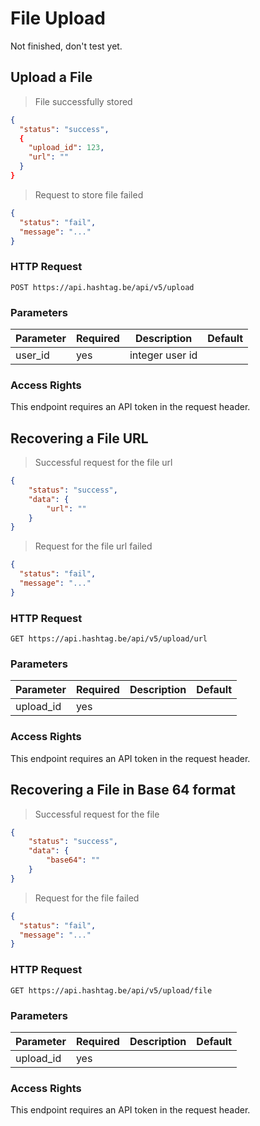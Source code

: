 # File Upload 

<aside class="warning">
Not finished, don't test yet.
</aside>

## Upload a File

> File successfully stored

```json
{
  "status": "success",
  {
    "upload_id": 123,
    "url": ""
  }
}
```

> Request to store file failed

```json
{
  "status": "fail",
  "message": "..."
}
```

### HTTP Request

`POST https://api.hashtag.be/api/v5/upload`

### Parameters

Parameter | Required | Description | Default
--------- | -------- | ----------- | -------
user_id | yes | integer user id

### Access Rights

This endpoint requires an API token in the request header.





## Recovering a File URL

> Successful request for the file url

```json
{
    "status": "success",
    "data": {
        "url": ""
    }
}
```

> Request for the file url failed

```json
{
  "status": "fail",
  "message": "..."
}
```

### HTTP Request

`GET https://api.hashtag.be/api/v5/upload/url`

### Parameters

Parameter | Required | Description | Default
--------- | -------- | ----------- | -------
upload_id | yes | |

### Access Rights

This endpoint requires an API token in the request header.





## Recovering a File in Base 64 format

> Successful request for the file

```json
{
    "status": "success",
    "data": {
        "base64": ""
    }
}
```

> Request for the file failed

```json
{
  "status": "fail",
  "message": "..."
}
```

### HTTP Request

`GET https://api.hashtag.be/api/v5/upload/file`

### Parameters

Parameter | Required | Description | Default
--------- | -------- | ----------- | -------
upload_id | yes | |

### Access Rights

This endpoint requires an API token in the request header.